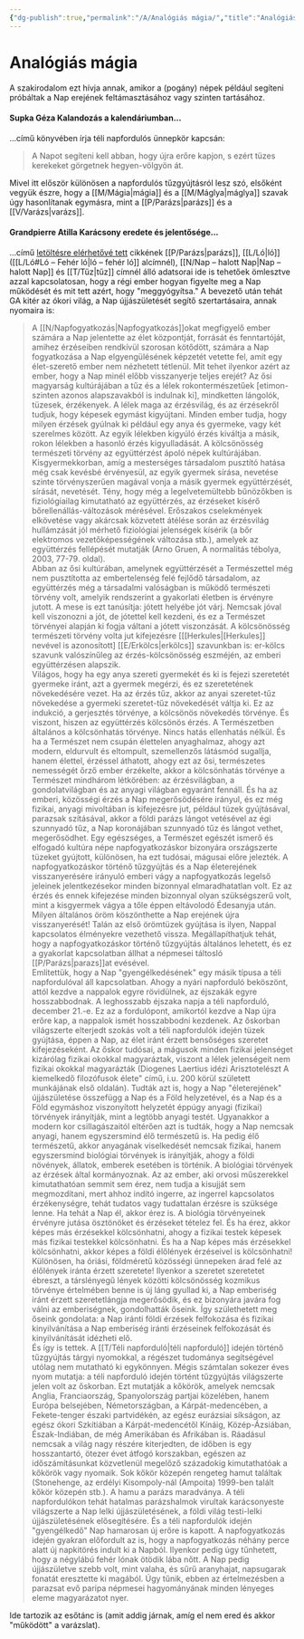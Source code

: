 ```yaml
---
{"dg-publish":true,"permalink":"/A/Analógiás mágia/","title":"Analógiás mágia","created":"2023-10-15T02:36","updated":"2024-01-14T01:36"}
---
```



# Analógiás mágia

A szakirodalom ezt hívja annak, amikor a (pogány) népek például segíteni próbáltak a Nap erejének feltámasztásához vagy szinten tartásához.  

#### Supka Géza Kalandozás a kalendáriumban...

...című könyvében írja téli napfordulós ünnepkör kapcsán:  
> A Napot segíteni kell abban, hogy újra erőre kapjon, s ezért tüzes kerekeket görgetnek hegyen-völgyön át.  

Mivel itt először különösen a napfordulós tűzgyújtásról lesz szó, elsőként vegyük észre, hogy a [[M/Mágia\|mágia]] és a [[M/Máglya\|máglya]] szavak úgy hasonlítanak egymásra, mint a [[P/Parázs\|parázs]] és a [[V/Varázs\|varázs]].  

#### Grandpierre Atilla Karácsony eredete és jelentősége...

...című [letöltésre elérhetővé tett](https://mega.nz/file/pzNzhKJB#KXz_bvQtrp_QYzmqFqWwIpf4TSn31z4Fn4bUVLJ8jpA) cikkének [[P/Parázs\|parázs]], [[L/Ló\|ló]] ([[L/Ló#Ló – Fehér ló\|ló – fehér ló]] alcímnél), [[N/Nap – halott Nap\|Nap – halott Nap]] és [[T/Tűz\|tűz]] címnél álló adatsorai ide is tehetőek ömlesztve azzal kapcsolatosan, hogy a régi ember hogyan figyelte meg a Nap működését és mit tett azért, hogy "meggyógyítsa." A bevezető után tehát GA kitér az ókori világ, a Nap újjászületését segítő szertartásaira, annak nyomaira is:  
> A [[N/Napfogyatkozás\|Napfogyatkozás]]okat megfigyelő ember számára a Nap jelentette az élet központját, forrását és fenntartóját, amihez érzéseiben rendkívül szorosan kötődött, számára a Nap fogyatkozása a Nap elgyengülésének képzetét vetette fel, amit egy élet-szerető ember nem nézhetett tétlenül. Mit tehet ilyenkor azért az ember, hogy a Nap minél előbb visszanyerje teljes erejét? Az ősi magyarság kultúrájában a tűz és a lélek rokontermészetűek \[etimon-szinten azonos alapszavakból is indulnak ki\], mindketten lángolók, tüzesek, érzékenyek. A lélek maga az érzésvilág, és az érzésekről tudjuk, hogy képesek egymást kigyújtani. Minden ember tudja, hogy milyen érzések gyúlnak ki például egy anya és gyermeke, vagy két szerelmes között. Az egyik lélekben kigyúló érzés kiváltja a másik, rokon lélekben a hasonló érzés kigyulladását. A kölcsönösség természeti törvény az együttérzést ápoló népek kultúrájában. Kisgyermekkorban, amíg a mesterséges társadalom pusztító hatása még csak kevésbé érvényesül, az egyik gyermek sírása, nevetése szinte törvényszerűen magával vonja a másik gyermek együttérzését, sírását, nevetését. Tény, hogy még a legelvetemültebb bűnözőkben is fiziológiailag kimutatható az együttérzés, az érzéseket kísérő bőrellenállás-változások mérésével. Erőszakos cselekmények elkövetése vagy akárcsak közvetett átélése során az érzésvilág hullámzását jól mérhető fiziológiai jelenségek kísérik (a bőr elektromos vezetőképességének változása stb.), amelyek az együttérzés fellépését mutatják (Arno Gruen, A normalitás tébolya, 2003, 77-79. oldal).  
> Abban az ősi kultúrában, amelynek együttérzését a Természettel még nem pusztította az embertelenség felé fejlődő társadalom, az együttérzés még a társadalmi valóságban is működő természeti törvény volt, amelyik rendszerint a gyakorlati életben is érvényre jutott. A mese is ezt tanúsítja: jótett helyébe jót várj. Nemcsak jóval kell viszonozni a jót, de jótettel kell kezdeni, és ez a Természet törvényei alapján ki fogja váltani a jótett viszonzását. A kölcsönösség természeti törvény volta jut kifejezésre \[[[Herkules\|[Herkules]] nevével is azonosított\] [[E/Erkölcs\|erkölcs]] szavunkban is: er-kölcs szavunk valószínűleg az érzés-kölcsönösség eszméjén, az emberi együttérzésen alapszik.  
> Világos, hogy ha egy anya szereti gyermekét és ki is fejezi szeretetét gyermeke iránt, azt a gyermek megérzi, és ez szeretetének növekedésére vezet. Ha az érzés tűz, akkor az anyai szeretet-tűz növekedése a gyermeki szeretet-tűz növekedését váltja ki. Ez az indukció, a gerjesztés törvénye, a kölcsönös növekedés törvénye. És viszont, hiszen az együttérzés kölcsönös érzés. A Természetben általános a kölcsönhatás törvénye. Nincs hatás ellenhatás nélkül. És ha a Természet nem csupán élettelen anyaghalmaz, ahogy azt modern, eldurvult és eltompult, szemellenzős látásmód sugallja, hanem élettel, érzéssel áthatott, ahogy ezt az ősi, természetes nemességét őrző ember érzékelte, akkor a kölcsönhatás törvénye a Természet mindhárom létkörében: az érzésvilágban, a gondolatvilágban és az anyagi világban egyaránt fennáll. És ha az emberi, közösségi érzés a Nap megerősödésére irányul, és ez még fizikai, anyagi mivoltában is kifejezésre jut, például tüzek gyújtásával, parazsak szításával, akkor a földi parázs lángot vetésével az égi szunnyadó tűz, a Nap koronájában szunnyadó tűz és lángot vethet, megerősödhet. Egy egészséges, a Természet egészét ismerő és elfogadó kultúra népe napfogyatkozáskor bizonyára országszerte tüzeket gyújtott, különösen, ha ezt tudósai, mágusai előre jelezték. A napfogyatkozáskor történő tűzgyújtás és a Nap életerejének visszanyerésére irányuló emberi vágy a napfogyatkozás legelső jeleinek jelentkezésekor minden bizonnyal elmaradhatatlan volt. Ez az érzés és ennek kifejezése minden bizonnyal olyan szükségszerű volt, mint a kisgyermek vágya a tőle éppen eltávolodó Édesanyja után. Milyen általános öröm köszönthette a Nap erejének újra visszanyerését! Talán az első örömtüzek gyújtása is ilyen, Nappal kapcsolatos élményekre vezethető vissza. Megállapíthatjuk tehát, hogy a napfogyatkozáskor történő tűzgyújtás általános lehetett, és ez a gyakorlat kapcsolatban állhat a népmesei táltosló [[P/Parázs\|parazs]]at evésével.  
> Említettük, hogy a Nap "gyengélkedésének" egy másik típusa a téli napfordulóval áll kapcsolatban. Ahogy a nyári napforduló beköszönt, attól kezdve a nappalok egyre rövidülnek, az éjszakák egyre hosszabbodnak. A leghosszabb éjszaka napja a téli napforduló, december 21.-e. Ez az a fordulópont, amikortól kezdve a Nap újra erőre kap, a nappalok ismét hosszabbodni kezdenek. Az őskorban világszerte elterjedt szokás volt a téli napfordulók idején tüzek gyújtása, éppen a Nap, az élet iránt érzett bensőséges szeretet kifejezéseként. Az őskor tudósai, a mágusok minden fizikai jelenséget kizárólag fizikai okokkal magyaráztak, viszont a lélek jelenségeit nem fizikai okokkal magyarázták (Diogenes Laertius idézi Arisztotelészt A kiemelkedő filozófusok élete" című, i.u. 200 körül született munkájának első oldalán). Tudták azt is, hogy a Nap "életerejének" újjászületése összefügg a Nap és a Föld helyzetével, és a Nap és a Föld egymáshoz viszonyított helyzetét éppúgy anyagi (fizikai) törvények irányítják, mint a legtöbb anyagi testét. Ugyanakkor a modern kor csillagászaitól eltérően azt is tudták, hogy a Nap nemcsak anyagi, hanem egyszersmind élő természetű is. Ha pedig élő természetű, akkor anyagának viselkedését nemcsak fizikai, hanem egyszersmind biológiai törvények is irányítják, ahogy a földi növények, állatok, emberek esetében is történik. A biológiai törvények az érzések által kormányoznak. Az az ember, aki orvosi műszerekkel kimutathatóan semmit sem érez, nem tudja a kisujját sem megmozdítani, mert ahhoz indító ingerre, az ingerrel kapcsolatos érzékenységre, tehát tudatos vagy tudattalan érzésre is szüksége lenne. Ha tehát a Nap él, akkor érez is. A biológia törvényeinek érvényre jutása ösztönöket és érzéseket tételez fel. És ha érez, akkor képes más érzésekkel kölcsönhatni, ahogy a fizikai testek képesek más fizikai testekkel kölcsönhatni. És ha a Nap képes más érzésekkel kölcsönhatni, akkor képes a földi élőlények érzéseivel is kölcsönhatni! Különösen, ha óriási, földméretű közösségi ünnepeken árad felé az élőlények iránta érzett szeretete! Ilyenkor a szeretet szeretetet ébreszt, a társlényegű lények közötti kölcsönösség kozmikus törvénye értelmében benne is új láng gyullad ki, a Nap emberiség iránt érzett szeretetlángja megerősödik, és ez bizonyára javára fog válni az emberiségnek, gondolhatták őseink. Így születhetett meg őseink gondolata: a Nap iránti földi érzések felfokozása és fizikai kinyilvánítása a Nap emberiség iránti érzéseinek felfokozását és kinyilvánítását idézheti elő.  
> És így is tettek. A [[T/Téli napforduló\|téli napforduló]] idején történő tűzgyújtás tárgyi nyomokkal, a régészet tudománya segítségével utólag nem mutatható ki egykönnyen. Mégis számtalan sokezer éves nyom mutatja: a téli napforduló idején történt tűzgyújtás világszerte jelen volt az őskorban. Ezt mutatják a kőkörök, amelyek nemcsak Anglia, Franciaország, Spanyolország partjai közelében, hanem Európa belsejében, Németországban, a Kárpát-medencében, a Fekete-tenger északi partvidékén, az egész eurázsiai síkságon, az egész ókori Szkítiában a Kárpát-medencétől Kínáig, Közép-Ázsiában, Észak-Indiában, de még Amerikában és Afrikában is. Ráadásul nemcsak a világ nagy részére kiterjedten, de időben is egy hosszantartó, ötezer évet átfogó korszakban, egészen az időszámításunkat közvetlenül megelőző századokig kimutathatóak a kőkörök vagy nyomaik. Sok kőkör közepén rengeteg hamut találtak (Stonehenge, az erdélyi Kisompoly-nál (Ampoita) 1999-ben talált kőkör közepén stb.). A hamu a parázs maradványa. A téli napfordulókon tehát hatalmas parázshalmok virultak karácsonyeste világszerte a Nap lelki újjászületésének, a földi világ testi-lelki újjászületésének elősegítésére. És a téli napfordulók idején "gyengélkedő" Nap hamarosan új erőre is kapott. A napfogyatkozás idején gyakran előfordult az is, hogy a napfogyatkozás néhány perce alatt új napkitörés indult ki a Napból. Ilyenkor pedig úgy tűnhetett, hogy a négylábú fehér lónak ötödik lába nőtt. A Nap pedig újjászületve szebb volt, mint valaha, és sűrű aranyhajat, napsugarak fonatát eresztette ki magából. Úgy tűnik, ebben az értelmezésben a parazsat evő paripa népmesei hagyományának minden lényeges eleme magyarázatot nyer.  

Ide tartozik az esőtánc is (amit addig járnak, amíg el nem ered és akkor "működött" a varázslat).  
